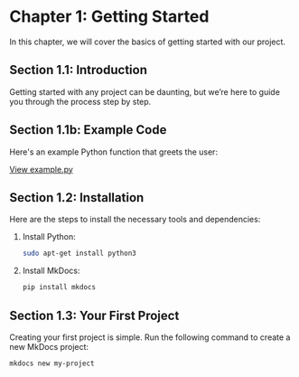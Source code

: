 # Chapter 1: Getting Started

In this chapter, we will cover the basics of getting started with our project.

## Section 1.1: Introduction

Getting started with any project can be daunting, but we’re here to guide you through the process step by step.

## Section 1.1b: Example Code

Here's an example Python function that greets the user:

<a href="../code/chapter1/example.py" target="_blank">View example.py</a>

## Section 1.2: Installation

Here are the steps to install the necessary tools and dependencies:

1. Install Python:
    ```sh
    sudo apt-get install python3
    ```
2. Install MkDocs:
    ```sh
    pip install mkdocs
    ```

## Section 1.3: Your First Project

Creating your first project is simple. Run the following command to create a new MkDocs project:
```sh
mkdocs new my-project
